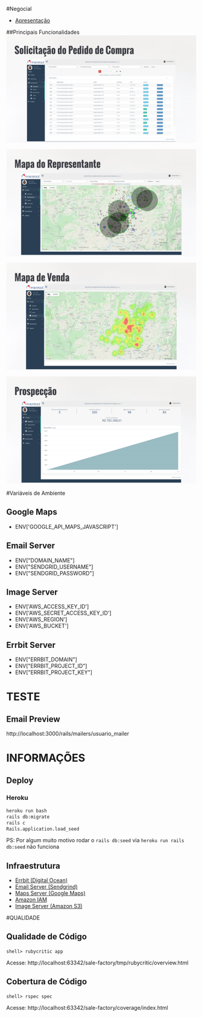 #Negocial
- [Apresentação](https://prezi.com/p/vvozg6zg_enz/?present=1)

##Principais Funcionalidades
![Soliciação](public/images/1-solicitacao.png)

![Mapa de Representante Comercial](public/images/2-mapa_de_representante_comercial.png)

![Mapa de Representante Comercial](public/images/3-mapa_de_venda.png)

![Prospecção](public/images/4-prospeccao.png)

#Variáveis de Ambiente

## Google Maps
-  ENV['GOOGLE_API_MAPS_JAVASCRIPT']

## Email Server
- ENV["DOMAIN_NAME"]
- ENV["SENDGRID_USERNAME"]
- ENV["SENDGRID_PASSWORD"]

## Image Server
- ENV['AWS_ACCESS_KEY_ID']
- ENV['AWS_SECRET_ACCESS_KEY_ID']
- ENV['AWS_REGION']
- ENV['AWS_BUCKET']

## Errbit Server
- ENV["ERRBIT_DOMAIN"]
- ENV["ERRBIT_PROJECT_ID"]
- ENV["ERRBIT_PROJECT_KEY"]

# TESTE
## Email Preview
http://localhost:3000/rails/mailers/usuario_mailer

# INFORMAÇÕES

## Deploy

### Heroku

```
heroku run bash
rails db:migrate 
rails c
Rails.application.load_seed
```
PS: Por algum muito motivo rodar o `rails db:seed` via `heroku run rails db:seed` não funciona

## Infraestrutura

- [Errbit (Digital Ocean)](https://github.com/errbit/errbit)
- [Email Server (Sendgrind)](https://app.sendgrid.com/guide/integrate/langs/smtp)
- [Maps Server (Google Maps)](https://console.cloud.google.com/google/maps-apis/overview?project=sale-factory-1534627059098)
- [Amazon IAM](https://console.aws.amazon.com/iam/home?region=us-east-2#/users)
- [Image Server (Amazon S3)](https://s3.console.aws.amazon.com/s3/buckets/active-storage-portal-agro/?region=us-east-2&tab=overview)

#QUALIDADE

## Qualidade de Código
```
shell> rubycritic app
```
Acesse: http://localhost:63342/sale-factory/tmp/rubycritic/overview.html


## Cobertura de Código

```
shell> rspec spec
```

Acesse: http://localhost:63342/sale-factory/coverage/index.html
